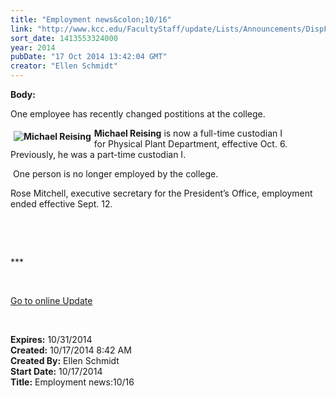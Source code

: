 ```yaml
---
title: "Employment news&colon;10/16"
link: "http://www.kcc.edu/FacultyStaff/update/Lists/Announcements/DispForm.aspx?ID=1678"
sort_date: 1413553324000
year: 2014
pubDate: "17 Oct 2014 13:42:04 GMT"
creator: "Ellen Schmidt"
---
```


<div><b>Body:</b> <div class="ExternalClassD465A4B6A6874B83B67EAE47A3FC2EB1"><p>​One employee has recently changed postitions at the college.</p>
<p><strong><img alt="Michael Reising" src="/FacultyStaff/update/PublishingImages/Michael_Reising_update.jpg" style="vertical-align:auto;float:left;margin:5px" />Michael Reising</strong> is now a full-time custodian I for Physical Plant Department, effective Oct. 6. Previously, he was a part-time custodian I.</p>
<p> One person is no longer employed by the college. </p>
<p>Rose Mitchell, executive secretary for the President’s Office, employment ended effective Sept. 12.</p>
<p> </p>
<p> </p>
<p>***</p>
<p> </p>
<p><a href="/update">Go to online Update</a></p>
<p> </p></div></div>
<div><b>Expires:</b> 10/31/2014</div>
<div><b>Created:</b> 10/17/2014 8:42 AM</div>
<div><b>Created By:</b> Ellen Schmidt</div>
<div><b>Start Date:</b> 10/17/2014</div>
<div><b>Title:</b> Employment news:10/16</div>
